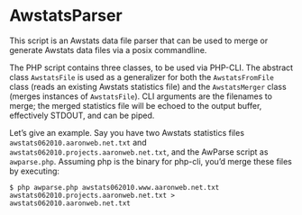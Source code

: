 AwstatsParser
=============

This script is an Awstats data file parser that can be used to merge or generate Awstats data files via a posix commandline.

The PHP script contains three classes, to be used via PHP-CLI. The abstract class `AwstatsFile` is used as a generalizer for both the `AwstatsFromFile` class (reads an existing Awstats statistics file) and the `AwstatsMerger` class (merges instances of `AwstatsFile`). CLI arguments are the filenames to merge; the merged statistics file will be echoed to the output buffer, effectively STDOUT, and can be piped.

Let’s give an example. Say you have two Awstats statistics files `awstats062010.aaronweb.net.txt` and `awstats062010.projects.aaronweb.net.txt`, and the AwParse script as `awparse.php`. Assuming php is the binary for php-cli, you’d merge these files by executing:

	$ php awparse.php awstats062010.www.aaronweb.net.txt awstats062010.projects.aaronweb.net.txt > awstats062010.aaronweb.net.txt
